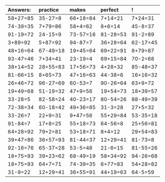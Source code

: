 | Answers: | practice | makes | perfect | ! |
| :--- | :--- | :--- | :--- | :--- |
| 58+27=85 | 35-27=8 | 66+18=84 | 7+14=21 | 7+24=31 | 
| 74-39=35 | 7+79=86 | 58+4=62 | 8+6=14 | 45-8=37 | 
| 91-19=72 | 24-15=9 | 73-57=16 | 81-28=53 | 91-2=89 | 
| 3+89=92 | 5+87=92 | 94-87=7 | 36+28=64 | 62-17=45 | 
| 48+16=64 | 67-49=18 | 19+45=64 | 69+22=91 | 8+79=87 | 
| 93-47=46 | 7+34=41 | 23-19=4 | 69+15=84 | 70-2=68 | 
| 38+14=52 | 28+55=83 | 17+56=73 | 4+28=32 | 85-48=37 | 
| 81-66=15 | 8+65=73 | 47+16=63 | 44-38=6 | 16+16=32 | 
| 26+46=72 | 96-27=69 | 60-53=7 | 90-26=64 | 63+9=72 | 
| 19+49=68 | 51-19=32 | 47+9=56 | 19+54=73 | 18+39=57 | 
| 33-28=5 | 82-58=24 | 40-23=17 | 80-54=26 | 88-49=39 | 
| 72-38=34 | 60-18=42 | 49+36=85 | 31-3=28 | 27+5=32 | 
| 33-26=7 | 22+9=31 | 9+47=56 | 55+29=84 | 53-35=18 | 
| 91-84=7 | 17+8=25 | 55+18=73 | 64-56=8 | 25+56=81 | 
| 64+28=92 | 79+2=81 | 53+18=71 | 8+4=12 | 29+54=83 | 
| 39+47=86 | 36+57=93 | 81-44=37 | 12+29=41 | 81-73=8 | 
| 92-16=76 | 65-37=28 | 53-5=48 | 21-6=15 | 81-55=26 | 
| 18+75=93 | 39+23=62 | 68-49=19 | 58+34=92 | 94-26=68 | 
| 18+75=93 | 64+7=71 | 74-39=35 | 6+77=83 | 54+28=82 | 
| 31-9=22 | 12+29=41 | 36+55=91 | 44+19=63 | 64-5=59 | 
